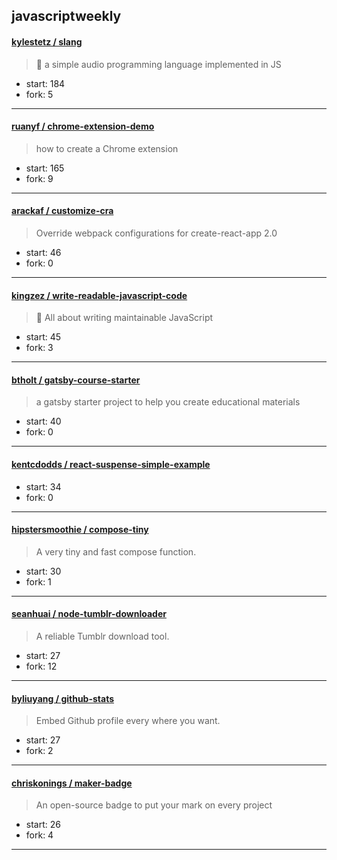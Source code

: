 ## javascriptweekly

#### [kylestetz / slang](https://github.com/kylestetz/slang)

> 🎤 a simple audio programming language implemented in JS

+ start: 184
+ fork: 5

----


#### [ruanyf / chrome-extension-demo](https://github.com/ruanyf/chrome-extension-demo)

> how to create a Chrome extension

+ start: 165
+ fork: 9

----


#### [arackaf / customize-cra](https://github.com/arackaf/customize-cra)

> Override webpack configurations for create-react-app 2.0

+ start: 46
+ fork: 0

----


#### [kingzez / write-readable-javascript-code](https://github.com/kingzez/write-readable-javascript-code)

> 📖 All about writing maintainable JavaScript

+ start: 45
+ fork: 3

----


#### [btholt / gatsby-course-starter](https://github.com/btholt/gatsby-course-starter)

> a gatsby starter project to help you create educational materials

+ start: 40
+ fork: 0

----


#### [kentcdodds / react-suspense-simple-example](https://github.com/kentcdodds/react-suspense-simple-example)

> 

+ start: 34
+ fork: 0

----


#### [hipstersmoothie / compose-tiny](https://github.com/hipstersmoothie/compose-tiny)

> A very tiny and fast compose function.

+ start: 30
+ fork: 1

----


#### [seanhuai / node-tumblr-downloader](https://github.com/seanhuai/node-tumblr-downloader)

> A reliable Tumblr download tool.

+ start: 27
+ fork: 12

----


#### [byliuyang / github-stats](https://github.com/byliuyang/github-stats)

> Embed Github profile every where you want.

+ start: 27
+ fork: 2

----


#### [chriskonings / maker-badge](https://github.com/chriskonings/maker-badge)

> An open-source badge to put your mark on every project

+ start: 26
+ fork: 4

----


